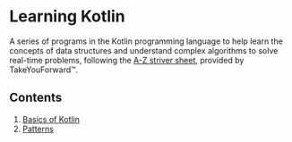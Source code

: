 # Learning Kotlin

A series of programs in the Kotlin programming language to help learn the concepts of data structures and understand complex algorithms to solve real-time problems, following the [A-Z striver sheet](https://takeuforward.org/strivers-a2z-dsa-course/strivers-a2z-dsa-course-sheet-2), provided by TakeYouForward™️.

## Contents

1. [Basics of Kotlin](basics/README.md)
2. [Patterns](patterns/README.md)
